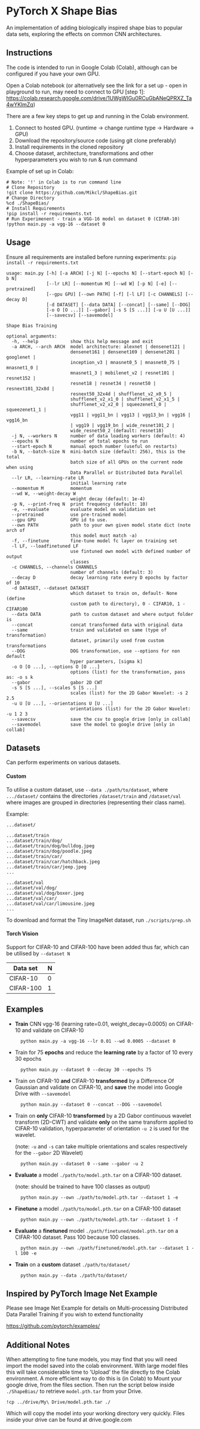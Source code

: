 # PyTorch X Shape Bias

An implementation of adding biologically inspired shape bias to popular data sets, exploring the effects on common CNN architectures.

## Instructions 

The code is intended to run in Google Colab (Colab), although can be configured if you have your own GPU. 

Open a Colab notebook (or alternatively see the link for a set up - open in playground to run, may need to connect to GPU [step 1]: https://colab.research.google.com/drive/1UWgWIGu0RCuGbANeQPRXZ_Ta4wYKlmZq)

There are a few key steps to get up and running in the Colab environment. 


1. Connect to hosted GPU. (runtime -> change runtime type -> Hardware -> GPU)
2. Download the repository/source code (using git clone preferably)
3. Install requirements in the cloned repository
4. Choose dataset, architecture, transformations and other hyperparameters you wish to run \& run command

Example of set up in Colab:
```
# Note: '!' in Colab is to run command line 
# Clone Repository
!git clone https://github.com/Mikcl/ShapeBias.git
# Change Directory
%cd ./ShapeBias/
# Install Requirements
!pip install -r requirements.txt
# Run Experimenent - train a VGG-16 model on dataset 0 (CIFAR-10)
!python main.py -a vgg-16 --dataset 0
```


## Usage

Ensure all requirements are installed before running experiments: ```pip install -r requirements.txt```


```
usage: main.py [-h] [-a ARCH] [-j N] [--epochs N] [--start-epoch N] [-b N]
               [--lr LR] [--momentum M] [--wd W] [-p N] [-e] [--pretrained]
               [--gpu GPU] [--own PATH] [-f] [-l LF] [-c CHANNELS] [--decay D]
               [-d DATASET] [--data DATA] [--concat] [--same] [--DOG]
               [-o O [O ...]] [--gabor] [-s S [S ...]] [-u U [U ...]]
               [--savecsv] [--savemodel]

Shape Bias Training

optional arguments:
  -h, --help            show this help message and exit
  -a ARCH, --arch ARCH  model architecture: alexnet | densenet121 |
                        densenet161 | densenet169 | densenet201 | googlenet |
                        inception_v3 | mnasnet0_5 | mnasnet0_75 | mnasnet1_0 |
                        mnasnet1_3 | mobilenet_v2 | resnet101 | resnet152 |
                        resnet18 | resnet34 | resnet50 | resnext101_32x8d |
                        resnext50_32x4d | shufflenet_v2_x0_5 |
                        shufflenet_v2_x1_0 | shufflenet_v2_x1_5 |
                        shufflenet_v2_x2_0 | squeezenet1_0 | squeezenet1_1 |
                        vgg11 | vgg11_bn | vgg13 | vgg13_bn | vgg16 | vgg16_bn
                        | vgg19 | vgg19_bn | wide_resnet101_2 |
                        wide_resnet50_2 (default: resnet18)
  -j N, --workers N     number of data loading workers (default: 4)
  --epochs N            number of total epochs to run
  --start-epoch N       manual epoch number (useful on restarts)
  -b N, --batch-size N  mini-batch size (default: 256), this is the total
                        batch size of all GPUs on the current node when using
                        Data Parallel or Distributed Data Parallel
  --lr LR, --learning-rate LR
                        initial learning rate
  --momentum M          momentum
  --wd W, --weight-decay W
                        weight decay (default: 1e-4)
  -p N, --print-freq N  print frequency (default: 10)
  -e, --evaluate        evaluate model on validation set
  --pretrained          use pre-trained model
  --gpu GPU             GPU id to use.
  --own PATH            path to your own given model state dict (note arch of
                        this model must match -a)
  -f, --finetune        fine-tune model fc layer on training set
  -l LF, --loadfinetuned LF
                        use fintuned own model with defined number of output
                        classes
  -c CHANNELS, --channels CHANNELS
                        number of channels (default: 3)
  --decay D             decay learning rate every D epochs by factor of 10
  -d DATASET, --dataset DATASET
                        which dataset to train on, default- None (define
                        custom path to directory), 0 - CIFAR10, 1 - CIFAR100
  --data DATA           path to custom dataset and where output folder is
  --concat              concat transformed data with original data
  --same                train and validated on same (type of transformation)
                        dataset, primarily used from custom transformations
  --DOG                 DOG transformation, use --options for non default
                        hyper parameters, [sigma k]
  -o O [O ...], --options O [O ...]
                        options (list) for the transformation, pass as: -o s k
  --gabor               gabor 2D CWT
  -s S [S ...], --scales S [S ...]
                        scales (list) for the 2D Gabor Wavelet: -s 2 2.5
  -u U [U ...], --orientations U [U ...]
                        orientations (list) for the 2D Gabor Wavelet: -u 1 2 3
  --savecsv             save the csv to google drive [only in collab]
  --savemodel           save the model to google drive [only in collab]
```

## Datasets

Can perform experiments on various datasets. 

#### Custom
To utilise a custom dataset, use ```--data ./path/to/dataset```, where ```.../dataset/``` contains the directories ```/dataset/train``` and ```/dataset/val``` where images are grouped in directories (representing their class name).

Example:
```
...dataset/

...dataset/train
...dataset/train/dog/
...dataset/train/dog/bulldog.jpeg
...dataset/train/dog/poodle.jpeg
...dataset/train/car/
...dataset/train/car/hatchback.jpeg
...dataset/train/car/jeep.jpeg
...

...dataset/val
...dataset/val/dog/
...dataset/val/dog/boxer.jpeg
...dataset/val/car/
...dataset/val/car/limousine.jpeg
...
```

To download and format the Tiny ImageNet dataset, run ```./scripts/prep.sh``` 

#### Torch Vision

Support for CIFAR-10 and CIFAR-100 have been added thus far, which can be utilised by ```--dataset N```

| Data set  | N|
| ------------- | ------------- |
| CIFAR-10  | 0 |
| CIFAR-100  | 1  |


## Examples

- **Train** CNN vgg-16 (learning rate=0.01, weight_decay=0.0005) on CIFAR-10 and validate on CIFAR-10 

        python main.py -a vgg-16 --lr 0.01 --wd 0.0005 --dataset 0

- Train for 75 **epochs** and reduce the **learning rate** by a factor of 10 every 30 epochs

        python main.py --dataset 0 --decay 30 --epochs 75

- Train on CIFAR-10 **and** CIFAR-10 **transformed** by a Difference Of Gaussian  and validate on CIFAR-10, and **save** the model into Google Drive with ```--savemodel```

        python main.py --dataset 0 --concat --DOG --savemodel

- Train on **only** CIFAR-10 **transformed** by a 2D Gabor continuous wavelet transform (2D-CWT) and validate **only** on the same transform applied to CIFAR-10 validation, hyperparameter of orientation ```-u 2``` is used for the wavelet.

    (note: ```-u``` and ```-s``` can take multiple orientations and scales respectively for the ```--gabor``` 2D Wavelet)
    

        python main.py --dataset 0 --same --gabor -u 2

- **Evaluate** a model ```./path/to/model.pth.tar``` on a CIFAR-100 dataset. 

    (note: should be trained to have 100 classes as output)

        python main.py --own ./path/to/model.pth.tar --dataset 1 -e

- **Finetune** a model ```./path/to/model.pth.tar``` on a CIFAR-100 dataset 

        python main.py --own ./path/to/model.pth.tar --dataset 1 -f 

- **Evaluate** a **finetuned** model ```./path/finetuned/model.pth.tar``` on a CIFAR-100 dataset. Pass 100 because 100 classes.

        python main.py --own ./path/finetuned/model.pth.tar --dataset 1 -l 100 -e 

- **Train** on a **custom** dataset ```./path/to/dataset/``` 

        python main.py --data ./path/to/dataset/  


## Inspired by PyTorch Image Net Example
Please see Image Net Example for details on Multi-processing Distributed Data Parallel Training if you wish to extend functionality


https://github.com/pytorch/examples/ 

## Additional Notes

When attempting to fine tune models, you may find that you will need import the model saved into the colab environment. With large model files this will take considerable time to 'Upload' the file directly to the Colab environment. A more efficient way to do this is (in Colab) to Mount your google drive, from the files section. Then run the script below inside ```./ShapeBias/``` to retrieve ```model.pth.tar``` from your Drive. 

```
!cp ../drive/My\ Drive/model.pth.tar ./
```

Which will copy the model into your working directory very quickly.
Files inside your drive can be found at drive.google.com